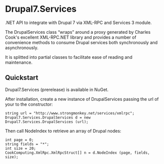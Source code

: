 Drupal7.Services
================

.NET API to integrate with Drupal 7 via XML-RPC and Services 3 module.

The DrupalServices class “wraps” around a proxy generated by Charles Cook's excellent XML-RPC.NET library and provides a number of convenience methods to consume Drupal services both synchronously and asynchronously.

It is splitted into partial classes to facilitate ease of reading and maintenance.

Quickstart
----------

Drupal7.Services (prerelease) is available in NuGet.

After installation, create a new instance of DrupalServices passing the url of your to the constructor:

    string url = "http://www.strongmonkey.net/services/xmlrpc";
    Drupal7.Services.DrupalServices d = new Drupal7.Services.DrupalServices (url);

Then call NodeIndex to retrieve an array of Drupal nodes:

    int page = 0;
    string fields = "*";
    int size = 20;
    CookComputing.XmlRpc.XmlRpcStruct[] n = d.NodeIndex (page, fields, size);
